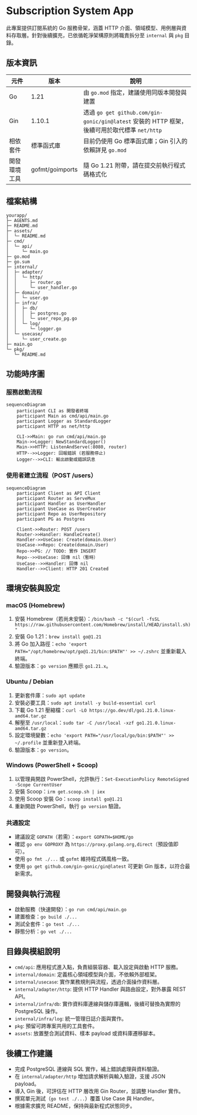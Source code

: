 # Subscription System App

此專案提供訂閱系統的 Go 服務骨架，涵蓋 HTTP 介面、領域模型、用例層與資料存取層。針對後續擴充，已依循乾淨架構原則將職責拆分至 `internal` 與 `pkg` 目錄。

## 版本資訊
| 元件 | 版本 | 說明 |
| --- | --- | --- |
| Go | 1.21 | 由 `go.mod` 指定，建議使用同版本開發與建置 |
| Gin | 1.10.1 | 透過 `go get github.com/gin-gonic/gin@latest` 安裝的 HTTP 框架，後續可用於取代標準 `net/http` |
| 相依套件 | 標準函式庫 | 目前仍使用 Go 標準函式庫；Gin 引入的依賴詳見 `go.mod` |
| 開發環境工具 | gofmt/goimports | 隨 Go 1.21 附帶，請在提交前執行程式碼格式化 |

## 檔案結構
```text
yourapp/
├─ AGENTS.md
├─ README.md
├─ assets/
│  └─ README.md
├─ cmd/
│  └─ api/
│     └─ main.go
├─ go.mod
├─ go.sum
├─ internal/
│  ├─ adapter/
│  │  └─ http/
│  │     ├─ router.go
│  │     └─ user_handler.go
│  ├─ domain/
│  │  └─ user.go
│  ├─ infra/
│  │  ├─ db/
│  │  │  ├─ postgres.go
│  │  │  └─ user_repo_pg.go
│  │  └─ log/
│  │     └─ logger.go
│  └─ usecase/
│     └─ user_create.go
├─ main.go
└─ pkg/
   └─ README.md
```

## 功能時序圖

### 服務啟動流程
```mermaid
sequenceDiagram
    participant CLI as 開發者終端
    participant Main as cmd/api/main.go
    participant Logger as StandardLogger
    participant HTTP as net/http

    CLI->>Main: go run cmd/api/main.go
    Main->>Logger: NewStandardLogger()
    Main->>HTTP: ListenAndServe(:8080, router)
    HTTP-->>Logger: 回報錯誤 (若服務停止)
    Logger-->>CLI: 輸出啟動或錯誤訊息
```

### 使用者建立流程（POST /users）
```mermaid
sequenceDiagram
    participant Client as API Client
    participant Router as ServeMux
    participant Handler as UserHandler
    participant UseCase as UserCreator
    participant Repo as UserRepository
    participant PG as Postgres

    Client->>Router: POST /users
    Router->>Handler: HandleCreate()
    Handler->>UseCase: Create(domain.User)
    UseCase->>Repo: Create(domain.User)
    Repo->>PG: // TODO: 實作 INSERT
    Repo-->>UseCase: 回傳 nil（暫時）
    UseCase-->>Handler: 回傳 nil
    Handler-->>Client: HTTP 201 Created
```

## 環境安裝與設定

### macOS (Homebrew)
1. 安裝 Homebrew（若尚未安裝）：`/bin/bash -c "$(curl -fsSL https://raw.githubusercontent.com/Homebrew/install/HEAD/install.sh)"`
2. 安裝 Go 1.21：`brew install go@1.21`
3. 將 Go 加入路徑：`echo 'export PATH="/opt/homebrew/opt/go@1.21/bin:$PATH"' >> ~/.zshrc` 並重新載入終端。
4. 驗證版本：`go version` 應顯示 `go1.21.x`。

### Ubuntu / Debian
1. 更新套件庫：`sudo apt update`
2. 安裝必要工具：`sudo apt install -y build-essential curl`
3. 下載 Go 1.21 壓縮檔：`curl -LO https://go.dev/dl/go1.21.0.linux-amd64.tar.gz`
4. 解壓至 `/usr/local`：`sudo tar -C /usr/local -xzf go1.21.0.linux-amd64.tar.gz`
5. 設定環境變數：`echo 'export PATH="/usr/local/go/bin:$PATH"' >> ~/.profile` 並重新登入終端。
6. 驗證版本：`go version`。

### Windows (PowerShell + Scoop)
1. 以管理員開啟 PowerShell，允許執行：`Set-ExecutionPolicy RemoteSigned -Scope CurrentUser`
2. 安裝 Scoop：`irm get.scoop.sh | iex`
3. 使用 Scoop 安裝 Go：`scoop install go@1.21`
4. 重新開啟 PowerShell，執行 `go version` 驗證。

### 共通設定
- 建議設定 `GOPATH`（若需）：`export GOPATH=$HOME/go`
- 確認 `go env GOPROXY` 為 `https://proxy.golang.org,direct`（預設值即可）。
- 使用 `go fmt ./...` 或 `gofmt` 維持程式碼風格一致。
- 使用 `go get github.com/gin-gonic/gin@latest` 可更新 Gin 版本，以符合最新需求。

## 開發與執行流程
- 啟動服務（快速開發）：`go run cmd/api/main.go`
- 建置檢查：`go build ./...`
- 測試全套件：`go test ./...`
- 靜態分析：`go vet ./...`

## 目錄與模組說明
- `cmd/api`: 應用程式進入點，負責組裝容器、載入設定與啟動 HTTP 服務。
- `internal/domain`: 定義核心領域模型與介面，不依賴外部框架。
- `internal/usecase`: 實作業務規則與流程，透過介面操作資料層。
- `internal/adapter/http`: 提供 HTTP Handler 與路由設定，對外暴露 REST API。
- `internal/infra/db`: 實作資料庫連線與儲存庫邏輯，後續可替換為實際的 PostgreSQL 操作。
- `internal/infra/log`: 統一管理日誌介面與實作。
- `pkg`: 預留可跨專案共用的工具套件。
- `assets`: 放置整合測試資料、樣本 payload 或資料庫遷移腳本。

## 後續工作建議
- 完成 PostgreSQL 連線與 SQL 實作，補上錯誤處理與資料驗證。
- 在 `internal/adapter/http` 增加請求解析與輸入驗證，支援 JSON payload。
- 導入 Gin 後，可評估在 HTTP 層改用 Gin Router，並調整 Handler 實作。
- 撰寫單元測試（`go test ./...`）覆蓋 Use Case 與 Handler。
- 根據需求擴充 README，保持與最新程式狀態同步。
